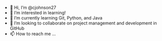 - 👋 Hi, I’m @cjohnson27
- 👀 I’m interested in learning!
- 🌱 I’m currently learning Git, Python, and Java
- 💞️ I’m looking to collaborate on project management and development in GitHub
- 📫 How to reach me ...

<!---
cjohnson27/cjohnson27 is a ✨ special ✨ repository because its `README.md` (this file) appears on your GitHub profile.
You can click the Preview link to take a look at your changes.
--->
